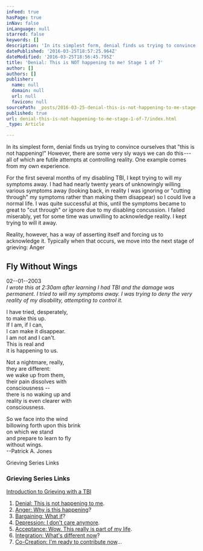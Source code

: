 ```yaml
---
inFeed: true
hasPage: true
inNav: false
inLanguage: null
starred: false
keywords: []
description: 'In its simplest form, denial finds us trying to convince ourselves that “this is not happening!” However, there are some very sly ways we can do this — all of which are futile attempts at controlling reality. One example comes from my own experience.'
datePublished: '2016-03-25T18:57:25.964Z'
dateModified: '2016-03-25T18:56:45.795Z'
title: 'Denial: This is NOT happening to me! Stage 1 of 7'
author: []
authors: []
publisher:
  name: null
  domain: null
  url: null
  favicon: null
sourcePath: _posts/2016-03-25-denial-this-is-not-happening-to-me-stage-1-of-7.md
published: true
url: denial-this-is-not-happening-to-me-stage-1-of-7/index.html
_type: Article

---
```

In its simplest form, denial finds us trying to convince ourselves that "this is not happening!" However, there are some very sly ways we can do this --- all of which are futile attempts at controlling reality. One example comes from my own experience.

For the first several months of my disabling TBI, I kept trying to will my symptoms away. I had had nearly twenty years of unknowingly willing various symptoms away (looking back, in reality I was ignoring or "cutting through" my symptoms rather than making them disappear) so I could live a normal life. I was quite successful at this, until the symptoms became to great to "cut through" or ignore due to my disabling concussion. I failed miserably, yet for some time was unwilling to acknowledge reality. I kept trying to will it away.

Reality, however, has a way of asserting itself and forcing us to acknowledge it. Typically when that occurs, we move into the next stage of grieving: Anger

## Fly Without Wings

02--01--2003  
_I wrote this at 2:30am after learning I had TBI and the damage was permanent. I tried to will my symptoms away. I was trying to deny the very reality of my disability, attempting to control it._

I have tried, desperately,  
to make this up.  
If I am, if I can,  
I can make it disappear.  
I am not and I can't.  
This is real and  
it is happening to us.

Not a nightmare, really,  
they are different:  
we wake up from them,  
their pain dissolves with  
consciousness --  
there is no waking up and  
reality is even clearer with  
consciousness.

So we face into the wind  
billowing forth upon this brink  
on which we stand  
and prepare to learn to fly  
without wings.  
--Patrick A. Jones

Grieving Series Links

### Grieving Series Links

[Introduction to Grieving with a TBI][0]

1. [Denial: This is not happening to me][1].
2. [Anger: Why is this happening][2]?
3. [Bargaining: What if][3]?
4. [Depression: I don't care anymore][4].
5. [Acceptance: Wow. This really is part of my life][5].
6. [Integration: What's different now][6]?
7. [Co-Creation: I'm ready to contribute now][7]...

[0]: http://mindyourheadcoop.org/grieving-a-tbi-to-heal-a-tbi/
[1]: http://mindyourheadcoop.org/denial-this-is-not-happening-to-me-stage-1-of-7/
[2]: http://mindyourheadcoop.org/anger-why-is-this-happening-to-me-stage-2-of-7/
[3]: http://mindyourheadcoop.org/bargaining-what-if-stage-3-of-7/
[4]: http://mindyourheadcoop.org/depression-i-dont-care-anymore-stage-4-of-7/
[5]: http://mindyourheadcoop.org/acceptance-wow-this-really-is-part-of-my-life-stage-5-of/
[6]: http://mindyourheadcoop.org/integration-how-is-life-different-the-same-who-am-i-now/
[7]: http://mindyourheadcoop.org/co-creation-im-ready-to-contribute-now-stage-7-of-7/